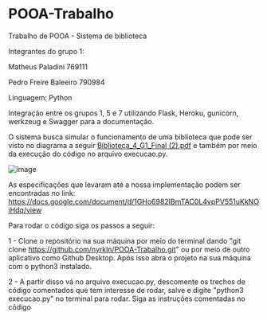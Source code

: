 # POOA-Trabalho
Trabalho de POOA - Sistema de biblioteca

Integrantes do grupo 1:

Matheus Paladini 769111

Pedro Freire Baleeiro 790984

Linguagem: Python

Integração entre os grupos 1, 5 e 7 utilizando Flask, Heroku, gunicorn, werkzeug e Swagger para a documentação.

O sistema busca simular o funcionamento de uma biblioteca que pode ser visto no diagrama a seguir [Biblioteca_4_G1_Final (2).pdf](https://github.com/nyrkln/POOA-Trabalho/files/9641758/Biblioteca_4_G1_Final.2.pdf) e também por meio da execução do código no arquivo execucao.py.

![image](https://user-images.githubusercontent.com/72228482/192165050-70cc90ca-fe5f-44bc-8703-54f25fcebe75.png)

As especificações que levaram até a nossa implementação podem ser encontradas no link: https://docs.google.com/document/d/1GHo6982IBmTAC0L4vpPV551uKkNOiHdq/view

Para rodar o código siga os passos a seguir:

1 - Clone o repositório na sua máquina por meio do terminal dando "git clone https://github.com/nyrkln/POOA-Trabalho.git" ou por meio de outro aplicativo como Github Desktop. Após isso abra o projeto na sua máquina com o python3 instalado.

2 - A partir disso vá no arquivo execucao.py, descomente os trechos de código comentados que tem interesse de rodar, salve e digite "python3 execucao.py" no terminal para rodar. Siga as instruções comentadas no código

